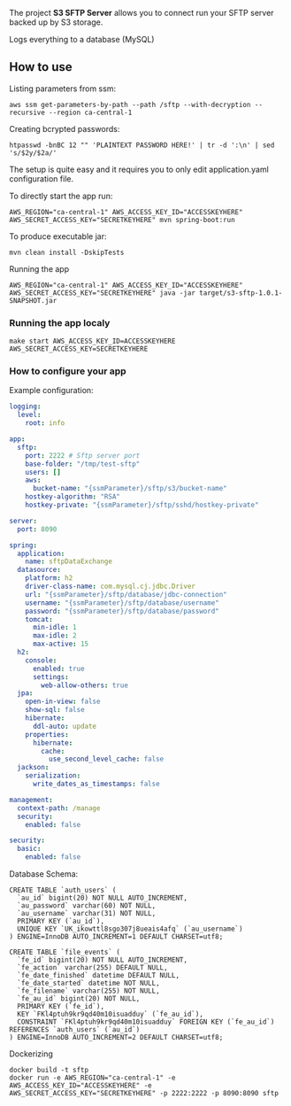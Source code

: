 The project **S3 SFTP Server** allows you to connect run your SFTP server backed up by S3 storage.

Logs everything to a database (MySQL)

## How to use

Listing parameters from ssm: 

```
aws ssm get-parameters-by-path --path /sftp --with-decryption --recursive --region ca-central-1
```

Creating bcrypted passwords:

```
htpasswd -bnBC 12 "" 'PLAINTEXT PASSWORD HERE!' | tr -d ':\n' | sed 's/$2y/$2a/'
```

The setup is quite easy and it requires you to only edit application.yaml configuration file.

To directly start the app run:
```maven
AWS_REGION="ca-central-1" AWS_ACCESS_KEY_ID="ACCESSKEYHERE" AWS_SECRET_ACCESS_KEY="SECRETKEYHERE" mvn spring-boot:run
```

To produce executable jar:

```maven
mvn clean install -DskipTests
```

Running the app
```
AWS_REGION="ca-central-1" AWS_ACCESS_KEY_ID="ACCESSKEYHERE" AWS_SECRET_ACCESS_KEY="SECRETKEYHERE" java -jar target/s3-sftp-1.0.1-SNAPSHOT.jar
```

### Running the app localy
```
make start AWS_ACCESS_KEY_ID=ACCESSKEYHERE AWS_SECRET_ACCESS_KEY=SECRETKEYHERE
```

### How to configure your app

Example configuration:

```yaml
logging:
  level:
    root: info

app:
  sftp:
    port: 2222 # Sftp server port
    base-folder: "/tmp/test-sftp"
    users: []
    aws:
      bucket-name: "{ssmParameter}/sftp/s3/bucket-name"
    hostkey-algorithm: "RSA"
    hostkey-private: "{ssmParameter}/sftp/sshd/hostkey-private"

server:
  port: 8090

spring:
  application:
    name: sftpDataExchange
  datasource:
    platform: h2
    driver-class-name: com.mysql.cj.jdbc.Driver
    url: "{ssmParameter}/sftp/database/jdbc-connection"
    username: "{ssmParameter}/sftp/database/username"
    password: "{ssmParameter}/sftp/database/password"
    tomcat:
      min-idle: 1
      max-idle: 2
      max-active: 15
  h2:
    console:
      enabled: true
      settings:
        web-allow-others: true
  jpa:
    open-in-view: false
    show-sql: false
    hibernate:
      ddl-auto: update
    properties:
      hibernate:
        cache:
          use_second_level_cache: false
  jackson:
    serialization:
      write_dates_as_timestamps: false

management:
  context-path: /manage
  security:
    enabled: false

security:
  basic:
    enabled: false
```

Database Schema:

```
CREATE TABLE `auth_users` (
  `au_id` bigint(20) NOT NULL AUTO_INCREMENT,
  `au_password` varchar(60) NOT NULL,
  `au_username` varchar(31) NOT NULL,
  PRIMARY KEY (`au_id`),
  UNIQUE KEY `UK_ikowttl8sgo307j8ueais4afq` (`au_username`)
) ENGINE=InnoDB AUTO_INCREMENT=1 DEFAULT CHARSET=utf8;

CREATE TABLE `file_events` (
  `fe_id` bigint(20) NOT NULL AUTO_INCREMENT,
  `fe_action` varchar(255) DEFAULT NULL,
  `fe_date_finished` datetime DEFAULT NULL,
  `fe_date_started` datetime NOT NULL,
  `fe_filename` varchar(255) NOT NULL,
  `fe_au_id` bigint(20) NOT NULL,
  PRIMARY KEY (`fe_id`),
  KEY `FKl4ptuh9kr9qd40m10isuadduy` (`fe_au_id`),
  CONSTRAINT `FKl4ptuh9kr9qd40m10isuadduy` FOREIGN KEY (`fe_au_id`) REFERENCES `auth_users` (`au_id`)
) ENGINE=InnoDB AUTO_INCREMENT=2 DEFAULT CHARSET=utf8;
```

Dockerizing

```
docker build -t sftp
docker run -e AWS_REGION="ca-central-1" -e AWS_ACCESS_KEY_ID="ACCESSKEYHERE" -e AWS_SECRET_ACCESS_KEY="SECRETKEYHERE" -p 2222:2222 -p 8090:8090 sftp
```